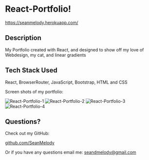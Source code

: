 # React-Portfolio!

https://seanmelody.herokuapp.com/


## Description

  My Portfolio created with React, and designed to show off my love of Webdesign, my cat, and linear gradients

  
## Tech Stack Used

  React, BrowserRouter, JavaScript, Bootstrap, HTML and CSS


Screen shots of my portfolio:


![React-Portfolio-1](https://user-images.githubusercontent.com/68625400/109753682-89f8e380-7b97-11eb-8766-511d8f62d345.png)
![React-Portfolio-2](https://user-images.githubusercontent.com/68625400/109363870-67d32e80-7842-11eb-9d80-f286f95eb65d.png)
![React-Portfolio-3](https://user-images.githubusercontent.com/68625400/109363872-69045b80-7842-11eb-8d57-ee17a73cfd87.png)
![React-Portfolio-4](https://user-images.githubusercontent.com/68625400/109363875-6a358880-7842-11eb-8d83-468d399451da.png)



## Questions?

  Check out my GitHub:

  [github.com/SeanMelody](https://github.com/SeanMelody)

  Or if you have any questions email me: 
    seandmelody@gmail.com
